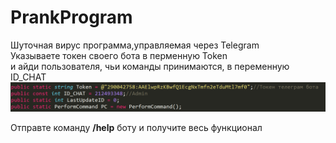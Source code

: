 # PrankProgram
Шуточная вирус программа,управляемая через Telegram<br>
Указываете токен своего бота в перменную Token<br>
и айди пользователя, чьи команды принимаются, в переменную ID_CHAT<br>
<img src="https://github.com/lif0/PrankProgram/blob/master/github/infobot.png"></img>

Отправте команду <b>/help</b> боту и получите весь функционал
